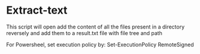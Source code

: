 # Extract-text
This script will open add the content of all the files present in a directory reversely and add them to a result.txt file  with file tree and path 

For Powersheel, set execution policy by: Set-ExecutionPolicy RemoteSigned
